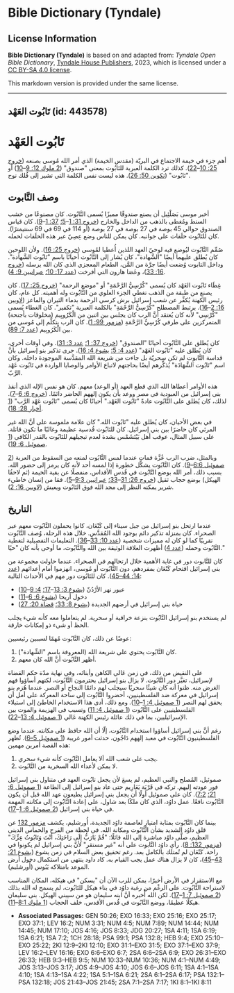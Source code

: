 # Bible Dictionary (Tyndale)

## License Information

**Bible Dictionary (Tyndale)** is based on and adapted from: _Tyndale Open Bible Dictionary_, [Tyndale House Publishers](https://tyndaleopenresources.com/), 2023, which is licensed under a [CC BY-SA 4.0 license](https://creativecommons.org/licenses/by-sa/4.0/legalcode.en).

This markdown version is provided under the same license.



--------------------------------

## تَابُوت العَهْد (id: 443578)

تَابُوت العَهْد
===============

أهم جزء في خيمة الاجتماع في البريّة (مقدس الخيمة) الذي أمر الله مُوسى بصنعه ([خروج 25: 10](https://ref.ly/Exod25:10-Exod25:22)–[22](https://ref.ly/Exod25:10-Exod25:22)). كذلك ترد الكلمة العبرية للتَابُوت بمعنى "صندوق" ([2 ملوك 12: 9](https://ref.ly/2Kgs12:9-2Kgs12:10)–[10](https://ref.ly/2Kgs12:9-2Kgs12:10)) أو "تَابُوت" ([تكوين 50: 26](https://ref.ly/Gen50:26)). هذه ليست نفس الكلمة التي تشير إلى فُلك نوح.

وصف التَّابوت
-------------

أخبر موسى بَصَلْئِيل أن يصنع صندوقًا مميزًا يُسمى التَّابُوت. كان مصنوعًا من خشب السنط ومُغطى بالذهب من الداخل والخارج ([خروج 31: 1](https://ref.ly/Exod31:1-Exod31:5)–[5؛](https://ref.ly/Exod31:1-Exod31:5) [37: 1](https://ref.ly/Exod37:1-Exod37:9)–[9](https://ref.ly/Exod37:1-Exod37:9)). كان قياس الصندوق حوالي 45 بوصة في 27 بوصة في 27 بوصة (أو 114 في 69 في 69 سنتيمترًا). كان للتَابُوت حلَقات على جوانبه. كان يمكن للناس وضع عِصِيّ عبر هذه الحلَقات لحمله.

صُمِّم التَّابُوت ليُوضع فيه لوحيّ العهد اللذين أُعطيا لمُوسى ([خروج 25: 16](https://ref.ly/Exod25:16)). ولأن اللوحين كان يُطلق عليهما أيضًا "الشَّهادة"، كان يُشار إلى التَّابُوت أحيانًا باسم "تَابُوت الشَّهادة". وداخل التابوت وُضعت أيضًا جرَّة من المَّن، الطعام المعجزي الذي كان الله يرسله ([خروج 16: 33](https://ref.ly/Exod16:33))، وعَصَا هارون التي أفرخت ([عدد 17: 10؛](https://ref.ly/Num17:10) [عبرانيين 9: 4](https://ref.ly/Heb9:4)).

غِطَاء تَابُوت العَهْد كان يُسمى "كُرْسِيُّ الرَّحْمَةِ" أو "موضع الرحمة" ([خروج 25: 17](https://ref.ly/Exod25:17)). كان يصنع من طبقة من الذهب تغطي الجزء العلوي من التَّابُوت وله أهميته. كل عام، كان رئيس الكهنة يُكفِّر عن شعب إسرائيل برش كرسي الرحمة بدماء الثيران والماعز ([لاويين 16: 2](https://ref.ly/Lev16:2-Lev16:16)–[16](https://ref.ly/Lev16:2-Lev16:16)). يرتبط المصطلح "كُرْسِيُّ الرَّحْمَةِ" بالكلمة العبرية "تكفير". كان الغطاء يُسمى "كُرْسِي" لأنه كان يُعتقد أنَّ الرب كان يجلس بين اثنين من الْكَرُوبِيم (مخلوقات بأجنحة) المتمركزين على طرفي كُرْسِيُّ الرَّحْمَةِ ([مزمور 99: 1](https://ref.ly/Ps99:1)). كان الرب يتكلَّم إلى مُوسى من بين الْكَرُوبِيم ([عدد 7: 89](https://ref.ly/Num7:89)).

كان يُطلق على التَّابُوت أحيانًا "الصندوق" ([خروج 37: 1؛](https://ref.ly/Exod37:1) [عدد 3: 31](https://ref.ly/Num3:31)). وفي أوقات أخرى، كان يُطلق عليه "تَابُوت العَهْد" ([عدد 4: 5؛](https://ref.ly/Num4:5) [يشوع 4: 16](https://ref.ly/Josh4:16)). جرى تذكير بنو إسرائيل بأنَّ قداسة التَّابوت لم تكن سحريّة بل جاءت من شريعة الله المقدَّسة الموجودة داخله. وكان اسم "تَابُوت ٱلشَّهَادَة" يُذكِّرهم أيضًا بحاجتهم لاتباع الأوامر والوصايا الواردة في تَابُوت عَهْد الرَّبّ.

هذه الأوامر أعطاها الله الذي قطع العهد (أو الوعد) معهم. كان هو نفس الإله الذي أنقذ بني إسرائيل من العبودية في مصر ووعد بأن يكون إلههم الحاضر دائمًا. ([خروج 6: 6](https://ref.ly/Exod6:6-Exod6:7)–[7](https://ref.ly/Exod6:6-Exod6:7)). لذلك، كان يُطلق على التَّابُوت عادةً "تَابُوت العَهْد." أحيانًا كان يُسمى "تَابُوت عَهْد الرَّب" ([1 أخبار 28: 18](https://ref.ly/1Chr28:18)).

في بعض الأحيان، كان يُطلق عليه "تَابُوت الله." كان علامة ملموسة على أنَّ الله غير المرئي كان حاضرًا بين بني إسرائيل. كان للتَابُوت قُدسية عظيمة وغالبًا ما تكون قاتلة. على سبيل المثال، عوقب أهل بَيْتَشَمْس بشدة لعدم تبجيلهم للتَابُوت بالقدر الكافي ([1 صموئيل 6: 19](https://ref.ly/1Sam6:19)).

وبالمثل، ضرب الرب عُزَّة فمات عندما لمس التَّابُوت لمنعه من السقوط من العربة ([2 صموئيل 6:6](https://ref.ly/2Sam6:6-2Sam6:9)–[9](https://ref.ly/2Sam6:6-2Sam6:9)). كان التَّابُوت يشكِّل خطورة إذا لمسه أحد لأنه كان يرمز إلى حضور الله. بسبب ذلك، أمر الله بوضع التَّابُوت في قُدس الأقداس، منفصلًا عن بقية الخيمة (ثم لاحقُا الهيكل) بوضع حجاب ثقيل ([خروج 26: 31](https://ref.ly/Exod26:31-Exod26:33)–[33؛](https://ref.ly/Exod26:31-Exod26:33) [عبرانيين 9:3](https://ref.ly/Heb9:3-Heb9:5)–[5](https://ref.ly/Heb9:3-Heb9:5)). فمَا من إنسان خاطيء شرير يمكنه النظر إلى مجد الله فوق التَابُوت ويعيش ([لاويين 16: 2](https://ref.ly/Lev16:2)).

التاريخ
-------

عندما ارتحل بنو إسرائيل من جبل سيناء إلى كَنْعَان، كانوا يحملون التَّابُوت معهم عبر الصحراء. كان بمنزلة تذكير دائم بوجود الله المُقدَّس. خلال هذه الرحلة، وُصف التَّابُوت تقريبًا كما لو كان له مميزات شخصية ([عدد 10: 33](https://ref.ly/Num10:33-Num10:36)–[36](https://ref.ly/Num10:33-Num10:36)). التعليمات التفصيلية لتغطية التَّابُوت وحمله ([عدد 4](https://ref.ly/Num4:1-Num4:49)) أظهرت العلاقة الوثيقة بين الله والتَّابُوت، ما أوحى بأنه كان "حيًا."

كان للتَّابوت دور في غاية الأهمية خلال ارتحالهم في الصحراء. عندما حاولت مجموعة من بني إسرائيل اقتحام كَنْعَان بمفردهم، دون التَّابُوت أو مُوسى، انهزموا أمام أعدائهم ([عدد 14: 44–45](https://ref.ly/Num14:44)). كان للتَابُوت دور مهم في الأحداث التالية:

* عبور نهر الأرْدُنّ ([يشوع 3: 13](https://ref.ly/Josh3:13-Josh3:17)–[17؛](https://ref.ly/Josh3:13-Josh3:17) [4: 9](https://ref.ly/Josh4:9-Josh4:10)–[10](https://ref.ly/Josh4:9-Josh4:10))
* دخول أريحا ([يشوع 6: 6](https://ref.ly/Josh6:6-Josh6:11)–[11](https://ref.ly/Josh6:6-Josh6:11))
* حياة بني إسرائيل في أرضهم الجديدة ([يشوع 8: 33؛](https://ref.ly/Josh8:33) [قضاة 20: 27](https://ref.ly/Judg20:27))

لم يستخدم بنو إسرائيل التَّابُوت بنزعة خرافية أو سحرية. لم يتعاملوا معه كأنه شيء يجلب الحظ أو شيء ذو إمكانات خارقة.

عوضًا عن ذلك، كان التَّابُوت مُهمًا لسببين رئيسيين:

1. كان التَّابُوت يحتوي على شريعة الله (المعروفة باسم "الشِّهادة").
2. أظهر التَّابُوت أنَّ الله كان معهم.

على النقيض من ذلك، في زمن عَالي الكاهن وأبنائه، وفي نهاية مدّة حكم القضاة لإسرائيل، تغيَّر دور التَّابُوت. لا يزال بنو إسرائيل يحترمون التَّابُوت، لكنهم أساؤوا فهم الغرض منه. ظنوا أنه كان شيئًا سحريًا سيجلب لهم دائمًا النجاح أو النصر. عندما هُزم بنو إسرائيل في معركة ضد الفلسطينيين، أحضروا التَّابُوت إلى ساحة المعركة على أمل أن يحقق لهم النصر ([1 صموئيل 4: 1](https://ref.ly/1Sam4:1-1Sam4:10)–[10](https://ref.ly/1Sam4:1-1Sam4:10)). ومع ذلك، أدى هذا الاستخدام الخاطئ إلى استيلاء الفلسطينيين على التَّابُوت ([1 صموئيل 4: 11](https://ref.ly/1Sam4:11)) وتسبب في الهزيمة والموت بين الإسرائيليين، بما في ذلك عائلة رئيس الكهنة عَالي ([1 صموئيل 4: 13](https://ref.ly/1Sam4:13-1Sam4:22)–[22](https://ref.ly/1Sam4:13-1Sam4:22)).

رغم أنَّ بني إسرائيل أساؤوا استخدام التَّابُوت، إلّا أن الله حافظ على مكانته. عندما وضع الفلسطينيون التَّابُوت في معبد إلههم دَاجُون، حدثت أمور غريبة ([1 صموئيل 5–6](https://ref.ly/1Sam5:1-1Sam6:21)). تُظهر هذه القصة أمرين مهمين:

1. يجب على شعب الله ألا يعامل التَّابُوت كأنه شيء سحري.
2. لا يمكن لأعداء الله السخرية من التَّابُوت.

صموئيل، المُصلح والنبي العظيم، لم يسعَ لأن يجعل تابُوت العهد في متناول بني إسرائيل فور عودته إليهم. تركه في قَرْيَة يَعَارِيم حتى عاد بنو إسرائيل إلى الطاعة ([1 صموئيل 6: 21؛](https://ref.ly/1Sam6:21) [7:2](https://ref.ly/1Sam7:2)). كان على صموئيل أولًا أن يجعل بني إسرائيل يطيعون عهد الله قبل أن يكون التَّابُوت نافعًا. عمل داوُد، الذي كان ملكًا بعد شاول، على إعادة التَّابُوت إلى مكانته المهمة في حياة بني إسرائيل ([2 صموئيل 6: 1](https://ref.ly/2Sam6:1-2Sam6:17)–[17](https://ref.ly/2Sam6:1-2Sam6:17)).

بينما كان التَّابُوت بمثابة امتيازٍ لعاصمة داوُد الجديدة، أُورشليم، يكشف [مزمور 132](https://ref.ly/Ps132:1-Ps132:18) عن قلق داوُد الشديد بشأن التَّابُوت ومكانة الله. في لحظة من الفرح والحماس الديني العظيم، صلَّى داوُد مباشرة إلى الله قائلًا: "قُمْ يَارَبُّ إِلَى رَاحَتِكَ، أَنْتَ وَتَابُوتُ عِزِّكَ" ([مزمور 132: 8](https://ref.ly/Ps132:8)). رأى داوُد التَّابوت على أنه "غير مستقر" لأنَّ بني إسرائيل لم يكونوا في راحة. كَنْعَان لم تُمتلَك بالكامل بعد. رغم تحقيق بعض السلام في زمن يشوع ([يشوع 21: 43](https://ref.ly/Josh21:43-Josh21:45)–[45](https://ref.ly/Josh21:43-Josh21:45))، كان لا يزال هناك عمل يجب القيام به. كاد داود ينتهي من استكمال دخول أرض الموعد بامتلاكه يَبُوس (أُورشليم).

مع الاستقرار في الأرض أخيرًا، يمكن للرب الآن أن "يسكن" في هيكله، المكان المناسب لاستراحة التَّابُوت. على الرغْم من رغبة داوُد في بناء هيكل للتَابُوت، لم يسمح له الله بذلك ([2 صموئيل 7: 1](https://ref.ly/2Sam7:1-2Sam7:17)–[17](https://ref.ly/2Sam7:1-2Sam7:17)). لكن الله أُخبره أنَّ ابنه سليمان هو من سيبني الهيكل. بنى سليمان هيكلًا عظيمًا، ووضع التَّابُوت في قُدس الأقدس، خلف الحجاب ([1 ملوك 8:1](https://ref.ly/1Kgs8:1-1Kgs8:11)–[11](https://ref.ly/1Kgs8:1-1Kgs8:11)).

* **Associated Passages:** GEN 50:26; EXO 16:33; EXO 25:16; EXO 25:17; EXO 37:1; LEV 16:2; NUM 3:31; NUM 4:5; NUM 7:89; NUM 14:44; NUM 14:45; NUM 17:10; JOS 4:16; JOS 8:33; JDG 20:27; 1SA 4:11; 1SA 6:19; 1SA 6:21; 1SA 7:2; 1CH 28:18; PSA 99:1; PSA 132:8; HEB 9:4; EXO 25:10–EXO 25:22; 2KI 12:9–2KI 12:10; EXO 31:1–EXO 31:5; EXO 37:1–EXO 37:9; LEV 16:2–LEV 16:16; EXO 6:6–EXO 6:7; 2SA 6:6–2SA 6:9; EXO 26:31–EXO 26:33; HEB 9:3–HEB 9:5; NUM 10:33–NUM 10:36; NUM 4:1–NUM 4:49; JOS 3:13–JOS 3:17; JOS 4:9–JOS 4:10; JOS 6:6–JOS 6:11; 1SA 4:1–1SA 4:10; 1SA 4:13–1SA 4:22; 1SA 5:1–1SA 6:21; 2SA 6:1–2SA 6:17; PSA 132:1–PSA 132:18; JOS 21:43–JOS 21:45; 2SA 7:1–2SA 7:17; 1KI 8:1–1KI 8:11

